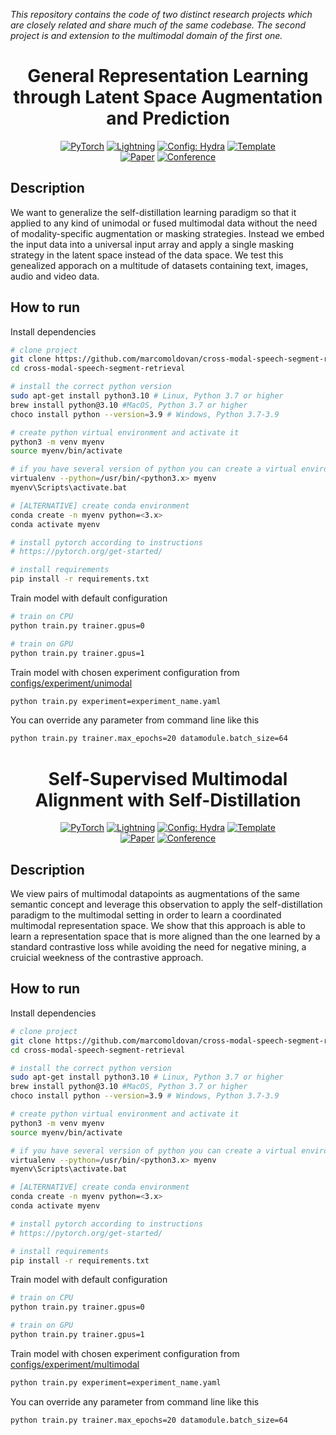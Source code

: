 *This repository contains the code of two distinct research projects which are closely related and share much of the same codebase. The second project is and extension to the multimodal domain of the first one.*

<div align="center">

# General Representation Learning through Latent Space Augmentation and Prediction

<a href="https://pytorch.org/get-started/locally/"><img alt="PyTorch" src="https://img.shields.io/badge/PyTorch-ee4c2c?logo=pytorch&logoColor=white"></a>
<a href="https://pytorchlightning.ai/"><img alt="Lightning" src="https://img.shields.io/badge/-Lightning-792ee5?logo=pytorchlightning&logoColor=white"></a>
<a href="https://hydra.cc/"><img alt="Config: Hydra" src="https://img.shields.io/badge/Config-Hydra-89b8cd"></a>
<a href="https://github.com/ashleve/lightning-hydra-template"><img alt="Template" src="https://img.shields.io/badge/-Lightning--Hydra--Template-017F2F?style=flat&logo=github&labelColor=gray"></a><br>
[![Paper](http://img.shields.io/badge/paper-arxiv.1001.2234-B31B1B.svg)](https://www.nature.com/articles/nature14539)
[![Conference](http://img.shields.io/badge/AnyConference-year-4b44ce.svg)](https://papers.nips.cc/paper/2020)

</div>

## Description

We want to generalize the self-distillation learning paradigm so that it applied to any kind of unimodal or fused multimodal data without the need of modality-specific augmentation or masking strategies. Instead we embed the input data into a universal input array and apply a single masking strategy in the latent space instead of the data space. We test this genealized apporach on a multitude of datasets containing text, images, audio and video data.

## How to run

Install dependencies

```bash
# clone project
git clone https://github.com/marcomoldovan/cross-modal-speech-segment-retrieval
cd cross-modal-speech-segment-retrieval

# install the correct python version
sudo apt-get install python3.10 # Linux, Python 3.7 or higher
brew install python@3.10 #MacOS, Python 3.7 or higher
choco install python --version=3.9 # Windows, Python 3.7-3.9

# create python virtual environment and activate it
python3 -m venv myenv
source myenv/bin/activate

# if you have several version of python you can create a virtual environment with a specific version:
virtualenv --python=/usr/bin/<python3.x> myenv
myenv\Scripts\activate.bat

# [ALTERNATIVE] create conda environment
conda create -n myenv python=<3.x>
conda activate myenv

# install pytorch according to instructions
# https://pytorch.org/get-started/

# install requirements
pip install -r requirements.txt
```

Train model with default configuration

```bash
# train on CPU
python train.py trainer.gpus=0

# train on GPU
python train.py trainer.gpus=1
```

Train model with chosen experiment configuration from [configs/experiment/unimodal](configs/experiment/unimodal)

```bash
python train.py experiment=experiment_name.yaml
```

You can override any parameter from command line like this

```bash
python train.py trainer.max_epochs=20 datamodule.batch_size=64
```



<div align="center">

# Self-Supervised Multimodal Alignment with Self-Distillation

<a href="https://pytorch.org/get-started/locally/"><img alt="PyTorch" src="https://img.shields.io/badge/PyTorch-ee4c2c?logo=pytorch&logoColor=white"></a>
<a href="https://pytorchlightning.ai/"><img alt="Lightning" src="https://img.shields.io/badge/-Lightning-792ee5?logo=pytorchlightning&logoColor=white"></a>
<a href="https://hydra.cc/"><img alt="Config: Hydra" src="https://img.shields.io/badge/Config-Hydra-89b8cd"></a>
<a href="https://github.com/ashleve/lightning-hydra-template"><img alt="Template" src="https://img.shields.io/badge/-Lightning--Hydra--Template-017F2F?style=flat&logo=github&labelColor=gray"></a><br>
[![Paper](http://img.shields.io/badge/paper-arxiv.1001.2234-B31B1B.svg)](https://www.nature.com/articles/nature14539)
[![Conference](http://img.shields.io/badge/AnyConference-year-4b44ce.svg)](https://papers.nips.cc/paper/2020)

</div>

## Description

We view pairs of multimodal datapoints as augmentations of the same semantic concept and leverage this observation to apply the self-distillation paradigm to the multimodal setting in order to learn a coordinated multimodal representation space. We show that this approach is able to learn a representation space that is more aligned than the one learned by a standard contrastive loss while avoiding the need for negative mining, a cruicial weekness of the contrastive approach.

## How to run

Install dependencies

```bash
# clone project
git clone https://github.com/marcomoldovan/cross-modal-speech-segment-retrieval
cd cross-modal-speech-segment-retrieval

# install the correct python version
sudo apt-get install python3.10 # Linux, Python 3.7 or higher
brew install python@3.10 #MacOS, Python 3.7 or higher
choco install python --version=3.9 # Windows, Python 3.7-3.9

# create python virtual environment and activate it
python3 -m venv myenv
source myenv/bin/activate

# if you have several version of python you can create a virtual environment with a specific version:
virtualenv --python=/usr/bin/<python3.x> myenv
myenv\Scripts\activate.bat

# [ALTERNATIVE] create conda environment
conda create -n myenv python=<3.x>
conda activate myenv

# install pytorch according to instructions
# https://pytorch.org/get-started/

# install requirements
pip install -r requirements.txt
```

Train model with default configuration

```bash
# train on CPU
python train.py trainer.gpus=0

# train on GPU
python train.py trainer.gpus=1
```

Train model with chosen experiment configuration from [configs/experiment/multimodal](configs/experiment/multimodal)

```bash
python train.py experiment=experiment_name.yaml
```

You can override any parameter from command line like this

```bash
python train.py trainer.max_epochs=20 datamodule.batch_size=64
```